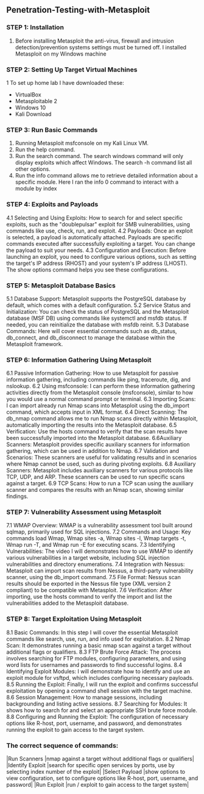 ## Penetration-Testing-with-Metasploit 

### STEP 1: Installation 
1. Before installing Metasploit the anti-virus, firewall and intrusion detection/prevention systems settings must be turned off. I installed Metasploit on my Windows machine

### STEP 2: Setting Up Target Virtual Machines
1 To set up home lab I have downloaded these:

- VirtualBox 
-	Metasploitable 2
-	Windows 10
-	Kali Download 

### STEP 3: Run Basic Commands
1. Running Metasploit msfconsole on my Kali Linux VM.
2. Run the help command.
3. Run the search command. The search windows command will only display exploits which affect Windows. The search -h command list all other options.
4. Run the info command allows me to retrieve detailed information about a specific module. Here I ran the info 0 command to interact with a module by index

### STEP 4: Exploits and Payloads
4.1 Selecting and Using Exploits: How to search for and select specific exploits, such as the "doublepulsar" exploit for SMB vulnerabilities, using commands like use, check, run, and exploit.
4.2 Payloads: Once an exploit is selected, a payload is automatically attached. Payloads are specific commands executed after successfully exploiting a target. You can change the payload to suit your needs.
4.3 Configuration and Execution: Before launching an exploit, you need to configure various options, such as setting the target's IP address (RHOST) and your system's IP address (LHOST). The show options command helps you see these configurations.

### STEP 5: Metasploit Database Basics
5.1 Database Support: Metasploit supports the PostgreSQL database by default, which comes with a default configuration.
5.2 Service Status and Initialization: You can check the status of PostgreSQL and the Metasploit database (MSF DB) using commands like systemctl and msfdb status. If needed, you can reinitialize the database with msfdb reinit.
5.3 Database Commands: Here will cover essential commands such as db_status, db_connect, and db_disconnect to manage the database within the Metasploit framework.

### STEP 6: Information Gathering Using Metasploit
6.1 Passive Information Gathering: How to use Metasploit for passive information gathering, including commands like ping, traceroute, dig, and nslookup.
6.2 Using msfconsole: I can perform these information gathering activities directly from the Metasploit console (msfconsole), similar to how you would use a normal command prompt or terminal.
6.3 Importing Scans: I can import already run Nmap scans into Metasploit using the db_import command, which accepts input in XML format.
6.4 Direct Scanning: The db_nmap command allows me to run Nmap scans directly within Metasploit, automatically importing the results into the Metasploit database.
6.5 Verification: Use the hosts command to verify that the scan results have been successfully imported into the Metasploit database.
6.6Auxiliary Scanners: Metasploit provides specific auxiliary scanners for information gathering, which can be used in addition to Nmap.
6.7 Validation and Scenarios: These scanners are useful for validating results and in scenarios where Nmap cannot be used, such as during pivoting exploits.
6.8 Auxiliary Scanners: Metasploit includes auxiliary scanners for various protocols like TCP, UDP, and ARP. These scanners can be used to run specific scans against a target.
6.9 TCP Scans: How to run a TCP scan using the auxiliary scanner and compares the results with an Nmap scan, showing similar findings.

### STEP 7: Vulnerability Assessment using Metasploit 
7.1	WMAP Overview: WMAP is a vulnerability assessment tool built around sqlmap, primarily used for SQL injections.
7.2	Commands and Usage: Key commands load Wmap, Wmap sites -a, Wmap sites -l, Wmap targets -t, Wmap run -T, and Wmap run -E for executing scans.
7.3	Identifying Vulnerabilities: The video I will demonstrates how to use WMAP to identify various vulnerabilities in a target website, including SQL injection vulnerabilities and directory enumerations.
7.4 Integration with Nessus: Metasploit can import scan results from Nessus, a third-party vulnerability scanner, using the db_import command.
7.5 File Format: Nessus scan results should be exported in the Nessus file type (XML version 2 compliant) to be compatible with Metasploit.
7.6 Verification: After importing, use the hosts command to verify the import and list the vulnerabilities added to the Metasploit database.

### STEP 8: Target Exploitation Using Metasploit
8.1	Basic Commands: In this step I will cover the essential Metasploit commands like search, use, run, and info used for exploitation.
8.2	Nmap Scan: It demonstrates running a basic nmap scan against a target without additional flags or qualifiers.
8.3	FTP Brute Force Attack: The process involves searching for FTP modules, configuring parameters, and using word lists for usernames and passwords to find successful logins.
8.4	Identifying Exploit Modules: I will demonstrate how to identify and use an exploit module for vsftpd, which includes configuring necessary payloads.
8.5	Running the Exploit: Finally, I will run the exploit and confirms successful exploitation by opening a command shell session with the target machine.
8.6	Session Management: How to manage sessions, including backgrounding and listing active sessions.
8.7	Searching for Modules: It shows how to search for and select an appropriate SSH brute force module.
8.8	Configuring and Running the Exploit: The configuration of necessary options like R-host, port, username, and password, and demonstrates running the exploit to gain access to the target system.

### The correct sequence of commands:
|Run Scanners     |nmap  against a target without additional flags or qualifiers|
|Identify Exploit |search for specific open services by ports, use by selecting index number of the exploit|
|Select Payload   |show options to view configuration, set to configure options like R-host, port, username, and password|
|Run Exploit      |run / exploit to gain access to the target system|

